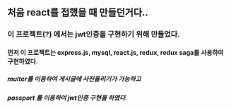 ## 처음 react를 접했을 때 만들던거다..

### 이 프로젝트(?) 에서는 jwt인증을 구현하기 위해 만들었다.

#### 먼저 이 프로젝트는 express.js, mysql, react.js, redux, redux saga를 사용하여 구현하였다.

##### multer를 이용하여 게시글에 사진올리기가 가능하고
##### passport 를 이용하여 jwt인증 구현을 하였다.
